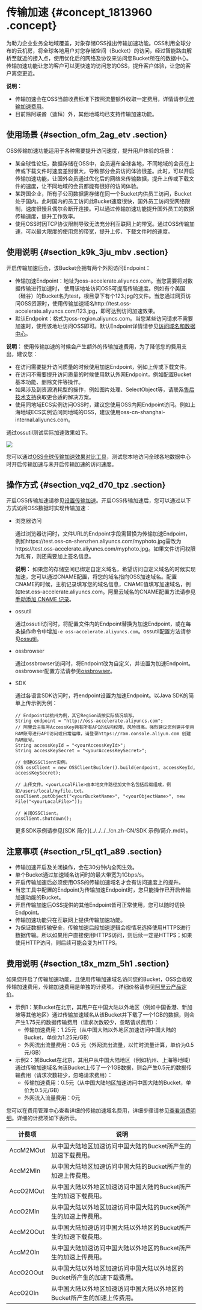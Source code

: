 # 传输加速 {#concept_1813960 .concept}

为助力企业业务全地域覆盖，对象存储OSS推出传输加速功能。OSS利用全球分布的云机房，将全球各地用户对您存储空间（Bucket）的访问，经过智能路由解析至就近的接入点，使用优化后的网络及协议来访问您Bucket所在的数据中心。传输加速功能让您的客户可以更快速的访问您的OSS，提升客户体验，让您的客户离您更近。

**说明：** 

-   传输加速会在OSS当前收费标准下按照流量额外收取一定费用，详情请参见[传输加速费用](../../../../cn.zh-CN/计量计费/计量项和计费项.md#section_dxe_pq2_8bw)。
-   目前除阿联酋（迪拜）外，其他地域均已支持传输加速功能。

## 使用场景 {#section_ofm_2ag_etv .section}

OSS传输加速功能适用于各种需要提升访问速度，提升用户体验的场景：

-   某全球性论坛，数据存储在OSS中，会员遍布全球各地，不同地域的会员在上传或下载文件时速度差别很大，导致部分会员访问体验很差。此时，可以开启传输加速功能，让国外会员通过优化后的网络来传输数据，提升上传或下载文件的速度，让不同地域的会员都能有很好的访问体验。
-   某跨国企业，所有子公司数据需存储在同一个Bucket内供员工访问，Bucket处于国内。此时国内的员工访问此Bucket速度很快，国外员工访问受网络限制，速度很慢且偶尔会断开连接。可以通过传输加速功能提升国外员工的数据传输速度，提升工作效率。
-   使用OSS时因TCP协议限制导致无法充分利互联网上的带宽。通过OSS传输加速，可以最大限度的使用您的带宽，提升上传、下载文件时的速度。

## 使用说明 {#section_k9k_3ju_mbv .section}

开启传输加速后会，该Bucket会拥有两个外网访问Endpoint：

-   传输加速Endpoint：地址为oss-accelerate.aliyuncs.com。当您需要将对数据传输进行加速时， 使用该地址访问OSS可提高传输速度。例如有个美国（硅谷）的Bucket名为test，根目录下有个123.jpg的文件。当您通过网页访问OSS资源时，使用传输加速域名http://test.oss-accelerate.aliyuncs.com/123.jpg，即可达到访问加速效果。
-   默认Endpoint：格式为oss-region.aliyuncs.com。当您某些访问请求不需要加速时，使用该地址访问OSS即可。默认Endpoint详情请参见[访问域名和数据中心](cn.zh-CN/开发指南/访问域名（Endpoint）/访问域名和数据中心.md#)。

**说明：** 使用传输加速的时候会产生额外的传输加速费用，为了降低您的费用支出，建议您：

-   在访问需要提升访问质量的时候使用加速Endpoint，例如上传或下载文件。
-   在访问不需要提升访问质量的时候使用默认外网Endpoint，例如配置Bucket基本功能、删除文件等操作。
-   如果涉及到资源消耗型的操作，例如图片处理、SelectObject等，请联系[售后技术支持](https://selfservice.console.aliyun.com/ticket/createIndex)获取更合适的解决方案。
-   使用同地域ECS实例访问OSS时，建议您使用OSS内网Endpoint访问。例如上海地域ECS实例访问同地域的OSS，建议使用oss-cn-shanghai-internal.aliyuncs.com。

通过ossutil测试实际加速效果如下。

![](http://static-aliyun-doc.oss-cn-hangzhou.aliyuncs.com/assets/img/1436619/156879999357059_zh-CN.png)

您可以通过[OSS全球传输加速效果对比工具](https://oss-accelerate-test.oss-accelerate.aliyuncs.com/acc/oss-transfer-acc.html)，测试您本地访问全球各地数据中心时开启传输加速与未开启传输加速的访问速度。

## 操作方式 {#section_vq2_d70_tpz .section}

开启OSS传输加速请参见[设置传输加速](../../../../cn.zh-CN/控制台用户指南/管理存储空间/设置传输加速.md#)。开启OSS传输加速后，您可以通过以下方式访问OSS数据时实现传输加速：

-   浏览器访问

    通过浏览器访问时，文件URL的Endpoint字段需替换为传输加速Endpoint，例如https://test.oss-cn-shenzhen.aliyuncs.com/myphoto.jpg需改为https://test.oss-accelerate.aliyuncs.com/myphoto.jpg。如果文件访问权限为私有，则还需要加上签名信息。

    **说明：** 如果您的存储空间已绑定自定义域名，希望访问自定义域名的时候实现加速，您可以通过CNAME配置，将您的域名指向OSS加速域名。配置CNAME的时候，主机记录填写您的域名信息，CNAME值填写加速域名，例如test.oss-accelerate.aliyuncs.com。阿里云域名的CNAME配置方法请参见[手动添加 CNAME 记录](../../../../cn.zh-CN/控制台用户指南/管理存储空间/管理域名/绑定CDN加速域名.md#section_g9y_nes_oms)。

-   ossutil

    通过ossutil访问时，将配置文件内的Endpoint替换为加速Endpoint，或在每条操作命令中增加`-e oss-accelerate.aliyuncs.com`。ossutil配置方法请参见[ossutil](../../../../cn.zh-CN/常用工具/命令行工具ossutil/常用命令/config.md#)。

-   ossbrowser

    通过ossbrowser访问时，将Endpoint改为自定义，并设置为加速Endpoint。ossbrowser配置方法请参见[ossbrowser](../../../../cn.zh-CN/常用工具/图形化管理工具ossbrowser/快速开始.md#section_mq4_l33_wdb)。

-   SDK

    通过各语言SDK访问时，将endpoint设置为加速Endpoint。以Java SDK的简单上传示例为例：

    ``` {#codeblock_0q2_8g5_eu1}
    // Endpoint以杭州为例，其它Region请按实际情况填写。
    String endpoint = "http://oss-accelerate.aliyuncs.com";
    // 阿里云主账号AccessKey拥有所有API的访问权限，风险很高。强烈建议您创建并使用RAM账号进行API访问或日常运维，请登录https://ram.console.aliyun.com 创建RAM账号。
    String accessKeyId = "<yourAccessKeyId>";
    String accessKeySecret = "<yourAccessKeySecret>";
    
    // 创建OSSClient实例。
    OSS ossClient = new OSSClientBuilder().build(endpoint, accessKeyId, accessKeySecret);
    
    // 上传文件。<yourLocalFile>由本地文件路径加文件名包括后缀组成，例如/users/local/myfile.txt。
    ossClient.putObject("<yourBucketName>", "<yourObjectName>", new File("<yourLocalFile>"));
    
    // 关闭OSSClient。
    ossClient.shutdown();
    ```

    更多SDK示例请参见[SDK 简介](../../../../cn.zh-CN/SDK 示例/简介.md#)。


## 注意事项 {#section_r5l_qt1_a89 .section}

-   传输加速开启及关闭操作，会在30分钟内全网生效。
-   单个Bucket通过加速域名访问时的最大带宽为1Gbps/s。
-   开启传输加速后必须使用OSS的传输加速域名才会有访问速度上的提升。
-   当您工具中配置的Endpoint为传输加速Endpoint时，您只能操作已开启传输加速功能的Bucket。
-   开启传输加速后OSS提供的其他Endpoint皆可正常使用，您可以随时切换Endpoint。
-   传输加速功能只在互联网上提供传输加速功能。
-   为保证数据传输安全，传输加速后段加速逻辑会视情况选择使用HTTPS进行数据传输。所以如果用户直接使用HTTPS访问，则后续一定是HTTPS；如果使用HTTP访问，则后续可能会变为HTTPS。

## 费用说明 {#section_t8x_mzm_5h1 .section}

如果您开启了传输加速功能，且使用传输加速域名访问您的Bucket，OSS会收取传输加速费用，传输加速费用是单独的计费项。 详细价格请参见[阿里云产品定价](https://www.aliyun.com/price/product?spm=5176.7933691.744462.price2.b7a36a56kldoxf#/oss/detail)。

-   示例1：某Bucket在北京，其用户在中国大陆以外地区（例如中国香港、新加坡等其他地区）通过传输加速域名从该Bucket并下载了一个1GB的数据，则会产生1.75元的数据传输费用（请求次数较少，忽略请求费用）：
    -   传输加速费用：1.25元（从中国大陆以外地区加速访问中国大陆的Bucket，单价为1.25元/GB）
    -   外网流出流量费用：0.5 元（外网流出流量，以忙时流量计算，单价为0.5元/GB）
-   示例2：某Bucket在北京，其用户从中国大陆地区（例如杭州、上海等地域）通过传输加速域名向该Bucket上传了一个1GB数据，则会产生0.5元的数据传输费用（请求次数较少，忽略请求费用）：
    -   传输加速费用：0.5元（从中国大陆地区加速访问中国大陆的Bucket，单价为0.5元/GB）
    -   外网流入流量费用：0元

您可以在费用管理中心查看详细的传输加速域名费用，详细步骤请参见[查看消费明细](../../../../cn.zh-CN/计量计费/查看消费明细.md#)。详细的计费项如下表所示。

|计费项|说明|
|---|--|
|AccM2MOut|从中国大陆地区加速访问中国大陆的Bucket所产生的加速下载费用。|
|AccM2MIn|从中国大陆地区加速访问中国大陆的Bucket所产生的加速上传费用。|
|AccO2MOut|从中国大陆以外地区加速访问中国大陆的Bucket所产生的加速下载费用。|
|AccO2MIn|从中国大陆以外地区加速访问中国大陆的Bucket所产生的加速上传费用。|
|AccM2OOut|从中国大陆加速访问中国大陆以外地区的Bucket所产生的加速下载费用。|
|AccM2OIn|从中国大陆加速访问中国大陆以外地区的Bucket所产生的加速上传费用。|
|AccO2OOut|从中国大陆以外地区加速访问中国大陆以外地区的Bucket所产生的加速下载费用。|
|AccO2OIn|从中国大陆以外地区加速访问中国大陆以外地区的Bucket所产生的加速上传费用。|

